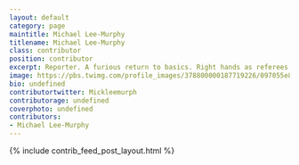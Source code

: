 ```yaml
---
layout: default
category: page
maintitle: Michael Lee-Murphy
titlename: Michael Lee-Murphy
class: contributor
position: contributor
excerpt: Reporter. A furious return to basics. Right hands as referees.
image: https://pbs.twimg.com/profile_images/378800000187719226/097055e8fc437be77b49230bcc64559b.jpeg
bio: undefined
contributortwitter: Mickleemurph
contributorage: undefined
coverphoto: undefined
contributors: 
- Michael Lee-Murphy
---
```

{% include contrib_feed_post_layout.html %}
